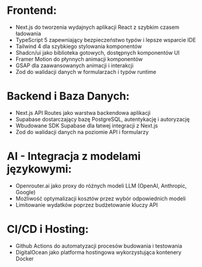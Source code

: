 # Frontend:

- Next.js do tworzenia wydajnych aplikacji React z szybkim czasem ładowania
- TypeScript 5 zapewniający bezpieczeństwo typów i lepsze wsparcie IDE
- Tailwind 4 dla szybkiego stylowania komponentów
- Shadcn/ui jako biblioteka gotowych, dostępnych komponentów UI
- Framer Motion do płynnych animacji komponentów
- GSAP dla zaawansowanych animacji i interakcji
- Zod do walidacji danych w formularzach i typów runtime

# Backend i Baza Danych:

- Next.js API Routes jako warstwa backendowa aplikacji
- Supabase dostarczający bazę PostgreSQL, autentykację i autoryzację
- Wbudowane SDK Supabase dla łatwej integracji z Next.js
- Zod do walidacji danych na poziomie API i formularzy

# AI - Integracja z modelami językowymi:

- Openrouter.ai jako proxy do różnych modeli LLM (OpenAI, Anthropic, Google)
- Możliwość optymalizacji kosztów przez wybór odpowiednich modeli
- Limitowanie wydatków poprzez budżetowanie kluczy API

# CI/CD i Hosting:

- Github Actions do automatyzacji procesów budowania i testowania
- DigitalOcean jako platforma hostingowa wykorzystująca kontenery Docker
